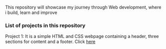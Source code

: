 This repository will showcase my journey through Web development, where i build, learn and improve

### List of projects in this repository

Project 1: It is a simple HTML and CSS webpage containing a header, three sections for content and a footer. Click [here](https://github.com/LetterToSab/CITYCOT-INNOVATION-HUB/tree/main/Html%20%20And%20Css%20Projects/project1) 
